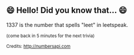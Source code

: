 ## :smile: Hello! Did you know that... :smile:
1337 is the number that spells "leet" in leetspeak.

<sup>(come back in 5 minutes for the next trivia)</sup>


<sup>Credits: http://numbersapi.com</sup>
